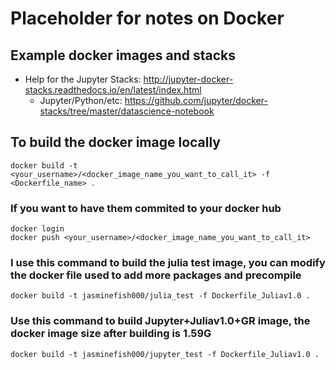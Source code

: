 # Placeholder for notes on Docker

## Example docker images and stacks
- Help for the Jupyter Stacks: http://jupyter-docker-stacks.readthedocs.io/en/latest/index.html
    - Jupyter/Python/etc:  https://github.com/jupyter/docker-stacks/tree/master/datascience-notebook
    
## To build the docker image locally
    docker build -t <your_username>/<docker_image_name_you_want_to_call_it> -f <Dockerfile_name> .
### If you want to have them commited to your docker hub
    docker login
    docker push <your_username>/<docker_image_name_you_want_to_call_it>
    
### I use this command to build the julia test image, you can modify the docker file used to add more packages and precompile
    docker build -t jasminefish000/julia_test -f Dockerfile_Juliav1.0 .
### Use this command to build Jupyter+Juliav1.0+GR image, the docker image size after building is 1.59G 
    docker build -t jasminefish000/jupyter_test -f Dockerfile_Juliav1.0 .
